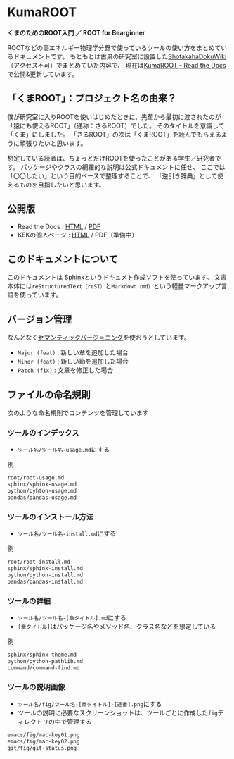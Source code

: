 # KumaROOT

**くまのためのROOT入門 ／ ROOT for Bearginner**

ROOTなどの高エネルギー物理学分野で使っているツールの使い方をまとめているドキュメントです。
もともとは古巣の研究室に設置した[ShotakahaDokuWiki](https://www-he.scphys.kyoto-u.ac.jp/member/shotakaha/dokuwiki/doku.php)（アクセス不可）でまとめていた内容で、
現在は[KumaROOT - Read the Docs](https://kumaroot.readthedocs.io/ja/latest/)で公開&更新しています。

## 「くまROOT」：プロジェクト名の由来？

僕が研究室に入りROOTを使いはじめたときに、先輩から最初に渡されたのが「猿にも使えるROOT」（通称：さるROOT）でした。
そのタイトルを意識して「くま」にしました。
「さるROOT」の次は「くまROOT」を読んでもらえるように頑張りたいと思います。

想定している読者は、ちょっとだけROOTを使ったことがある学生／研究者です。
パッケージやクラスの網羅的な説明は公式ドキュメントに任せ、
ここでは「〇〇したい」という目的ベースで整理することで、
「逆引き辞典」として使えるものを目指したいと思います。

## 公開版

- Read the Docs : [HTML](https://kumaroot.readthedocs.org) / [PDF](https://kumaroot.readthedocs.io/_/downloads/ja/latest/pdf/)
- KEKの個人ページ : [HTML](https://research.kek.jp/people/shotakah/kumaroot/html/) / PDF（準備中）

## このドキュメントについて

このドキュメントは
[Sphinx](https://sphinx-users.jp)というドキュメト作成ソフトを使っています。
文書本体には``reStructuredText（reST）``と``Markdown（md）``という軽量マークアップ言語を使っています。

## バージョン管理

なんとなく[セマンティックバージョニング](https://semver.org/lang/ja/)を使おうとしています。

- ``Major (feat)`` : 新しい章を追加した場合
- ``Minor (feat)`` : 新しい節を追加した場合
- ``Patch (fix)`` : 文章を修正した場合

## ファイルの命名規則

次のような命名規則でコンテンツを管理しています

### ツールのインデックス

- ``ツール名/ツール名-usage.md``にする

例

```md
root/root-usage.md
sphinx/sphinx-usage.md
python/pyhton-usage.md
pandas/pandas-usage.md
```

### ツールのインストール方法

- ``ツール名/ツール名-install.md``にする

例

```md
root/root-install.md
sphinx/sphinx-install.md
python/python-install.md
pandas/pandas-install.md
```

### ツールの詳細

- ``ツール名/ツール名-[章タイトル].md``にする
- ``[章タイトル]``はパッケージ名やメソッド名、クラス名などを想定している

例

```md
sphinx/sphinx-theme.md
python/python-pathlib.md
command/command-find.md
```

### ツールの説明画像

- ``ツール名/fig/ツール名-[章タイトル]-[連番].png``にする
- ツールの説明に必要なスクリーンショットは、ツールごとに作成した``fig``ディレクトリの中で管理する

```md
emacs/fig/mac-key01.png
emacs/fig/mac-key02.png
git/fig/git-status.png
```

